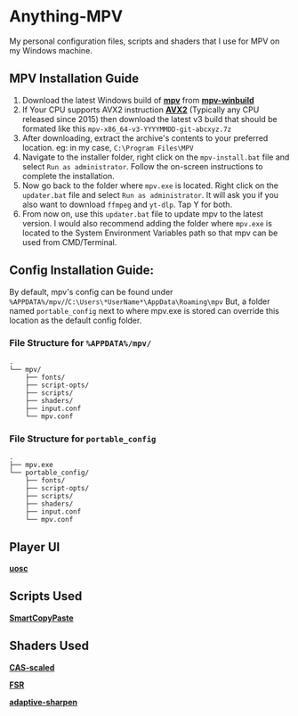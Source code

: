 # Anything-MPV
My personal configuration files, scripts and shaders that I use for MPV on my Windows machine.

## MPV Installation Guide
1. Download the latest Windows build of **[mpv](https://mpv.io/)** from **[mpv-winbuild](https://github.com/zhongfly/mpv-winbuild/releases/latest/)**
2. If Your CPU supports AVX2 instruction **[AVX2](https://en.wikipedia.org/wiki/Advanced_Vector_Extensions)** (Typically any CPU released since 2015) then download the latest v3 build that should be formated like this `mpv-x86_64-v3-YYYYMMDD-git-abcxyz.7z`
3. After downloading, extract the archive's contents to your preferred location. eg: in my case, `C:\Program Files\MPV`
4. Navigate to the installer folder, right click on the `mpv-install.bat` file and select `Run as administrator`. Follow the on-screen instructions to complete the installation.
5. Now go back to the folder where `mpv.exe` is located. Right click on the `updater.bat` file and select `Run as administrator`.  It will ask you if you also want to download `ffmpeg` and `yt-dlp`. Tap Y for both.
6. From now on, use this `updater.bat` file to update mpv to the latest version. I would also recommend adding the folder where `mpv.exe` is located to the System Environment Variables path so that mpv can be used from CMD/Terminal.

## Config Installation Guide:

By default, mpv's config can be found under `%APPDATA%/mpv/`/`C:\Users\*UserName*\AppData\Roaming\mpv`
But, a folder named `portable_config` next to where mpv.exe is stored can override this location as the default config folder.

### File Structure for `%APPDATA%/mpv/`
```
.
└── mpv/
    ├── fonts/
    ├── script-opts/
    ├── scripts/
    ├── shaders/
    ├── input.conf
    └── mpv.conf
```
### File Structure for `portable_config`
```
.
├── mpv.exe
└── portable_config/
    ├── fonts/
    ├── script-opts/
    ├── scripts/
    ├── shaders/
    ├── input.conf
    └── mpv.conf
```

## Player UI

**[uosc](https://github.com/tomasklaen/uosc)**

## Scripts Used

**[SmartCopyPaste](https://github.com/Eisa01/mpv-scripts#smartcopypaste)**

## Shaders Used

**[CAS-scaled](https://gist.github.com/agyild/bbb4e58298b2f86aa24da3032a0d2ee6)**

**[FSR](https://gist.github.com/agyild/82219c545228d70c5604f865ce0b0ce5)**

**[adaptive-sharpen](https://gist.github.com/igv/8a77e4eb8276753b54bb94c1c50c317e)**
